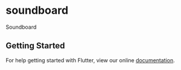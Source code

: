 # soundboard

Soundboard

## Getting Started

For help getting started with Flutter, view our online
[documentation](https://flutter.io/).

